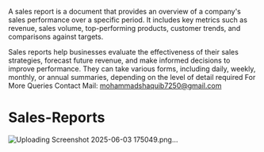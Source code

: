 A sales report is a document that provides an overview of a company's sales performance over a specific period. It includes key metrics such as revenue, sales volume, top-performing products, customer trends, and comparisons against targets.

Sales reports help businesses evaluate the effectiveness of their sales strategies, forecast future revenue, and make informed decisions to improve performance. They can take various forms, including daily, weekly, monthly, or annual summaries, depending on the level of detail required
For More Queries Contact
Mail: mohammadshaquib7250@gmail.com

# Sales-Reports
![Uploading Screenshot 2025-06-03 175049.png…]()
